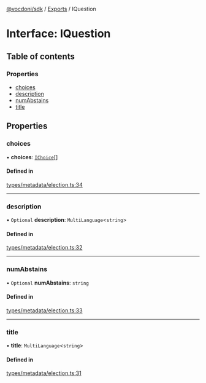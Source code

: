 [@vocdoni/sdk](/sdk) / [Exports](../modules.md) / IQuestion

# Interface: IQuestion

## Table of contents

### Properties

- [choices](IQuestion.md#choices)
- [description](IQuestion.md#description)
- [numAbstains](IQuestion.md#numabstains)
- [title](IQuestion.md#title)

## Properties

### choices

• **choices**: [`IChoice`](IChoice.md)[]

#### Defined in

[types/metadata/election.ts:34](https://github.com/vocdoni/vocdoni-sdk/blob/0a4464c/src/types/metadata/election.ts#L34)

___

### description

• `Optional` **description**: `MultiLanguage`\<`string`\>

#### Defined in

[types/metadata/election.ts:32](https://github.com/vocdoni/vocdoni-sdk/blob/0a4464c/src/types/metadata/election.ts#L32)

___

### numAbstains

• `Optional` **numAbstains**: `string`

#### Defined in

[types/metadata/election.ts:33](https://github.com/vocdoni/vocdoni-sdk/blob/0a4464c/src/types/metadata/election.ts#L33)

___

### title

• **title**: `MultiLanguage`\<`string`\>

#### Defined in

[types/metadata/election.ts:31](https://github.com/vocdoni/vocdoni-sdk/blob/0a4464c/src/types/metadata/election.ts#L31)
